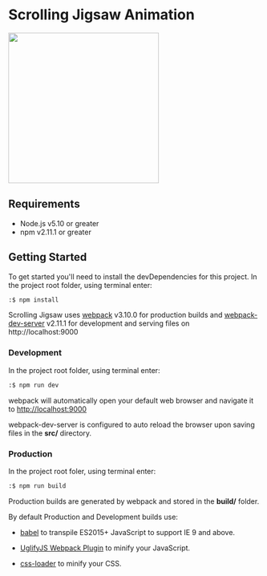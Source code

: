 # Scrolling Jigsaw Animation

<img src="https://res.cloudinary.com/dlsqyyz1p/image/upload/v1518246432/jigsaw_hmmrvb.gif" width="300">


## Requirements

* Node.js v5.10 or greater
* npm v2.11.1 or greater

## Getting Started
To get started you'll need to install the devDependencies for this project. In the project root folder, using terminal enter:
```bash
:$ npm install
```

Scrolling Jigsaw uses [webpack](https://github.com/webpack/webpack) v3.10.0 for production builds and [webpack-dev-server](https://github.com/webpack/webpack-dev-server) v2.11.1 for development and serving files on http://localhost:9000

### Development
In the project root folder, using terminal enter:

```bash
:$ npm run dev
```

webpack will automatically open your default web browser and navigate it to [http://localhost:9000](http://localhost:9000)

webpack-dev-server is configured to auto reload the browser upon saving files in the **src/** directory.

### Production

In the project root foler, using terminal enter:

```bash
:$ npm run build
```

Production builds are generated by webpack and stored in the **build/** folder.

By default Production and Development builds use:

* [babel](https://babeljs.io/) to transpile ES2015+ JavaScript to support IE 9 and above.

* [UglifyJS Webpack Plugin](https://github.com/webpack-contrib/uglifyjs-webpack-plugin) to minify your JavaScript.

* [css-loader](https://github.com/webpack-contrib/css-loader) to minify your CSS.